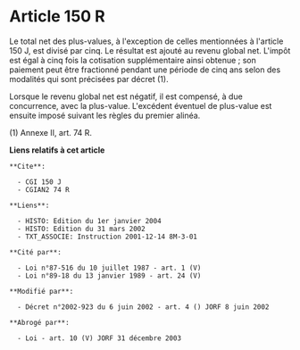 # Article 150 R

Le total net des plus-values, à l'exception de celles mentionnées à l'article 150 J, est divisé par cinq. Le résultat est
ajouté au revenu global net. L'impôt est égal à cinq fois la cotisation supplémentaire ainsi obtenue ; son paiement peut être
fractionné pendant une période de cinq ans selon des modalités qui sont précisées par décret (1).

Lorsque le revenu global net est négatif, il est compensé, à due concurrence, avec la plus-value. L'excédent éventuel de
plus-value est ensuite imposé suivant les règles du premier alinéa.

(1) Annexe II, art. 74 R.

**Liens relatifs à cet article**

	**Cite**:

	  - CGI 150 J
	  - CGIAN2 74 R

	**Liens**:

	  - HISTO: Edition du 1er janvier 2004
	  - HISTO: Edition du 31 mars 2002
	  - TXT_ASSOCIE: Instruction 2001-12-14 8M-3-01

	**Cité par**:

	  - Loi n°87-516 du 10 juillet 1987 - art. 1 (V)
	  - Loi n°89-18 du 13 janvier 1989 - art. 24 (V)

	**Modifié par**:

	  - Décret n°2002-923 du 6 juin 2002 - art. 4 () JORF 8 juin 2002

	**Abrogé par**:

	  - Loi - art. 10 (V) JORF 31 décembre 2003
